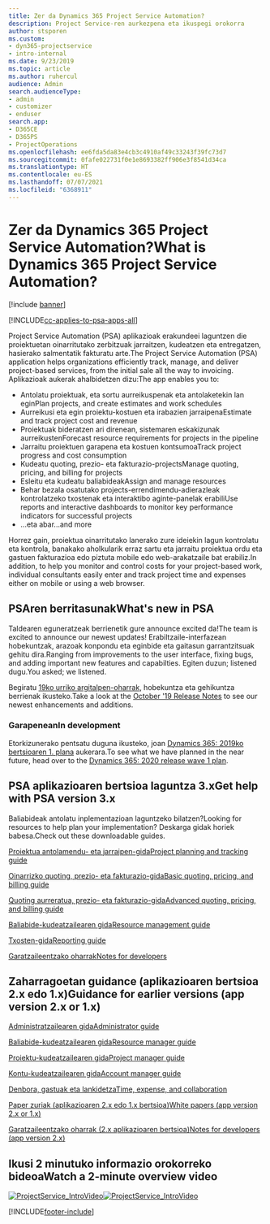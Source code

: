 ```yaml
---
title: Zer da Dynamics 365 Project Service Automation?
description: Project Service-ren aurkezpena eta ikuspegi orokorra
author: stsporen
ms.custom:
- dyn365-projectservice
- intro-internal
ms.date: 9/23/2019
ms.topic: article
ms.author: ruhercul
audience: Admin
search.audienceType:
- admin
- customizer
- enduser
search.app:
- D365CE
- D365PS
- ProjectOperations
ms.openlocfilehash: ee6fda5da83e4cb3c4910af49c33243f39fc73d7
ms.sourcegitcommit: 0fafe022731f0e1e8693382ff906e3f8541d34ca
ms.translationtype: HT
ms.contentlocale: eu-ES
ms.lasthandoff: 07/07/2021
ms.locfileid: "6368911"
---
```

# <a name="what-is-dynamics-365-project-service-automation"></a><span data-ttu-id="8a32d-103">Zer da Dynamics 365 Project Service Automation?</span><span class="sxs-lookup"><span data-stu-id="8a32d-103">What is Dynamics 365 Project Service Automation?</span></span>

[!include [banner](../includes/psa-now-project-operations.md)]

[!INCLUDE[cc-applies-to-psa-apps-all](../includes/cc-applies-to-psa-apps-all.md)]

<span data-ttu-id="8a32d-104">Project Service Automation (PSA) aplikazioak erakundeei laguntzen die proiektuetan oinarritutako zerbitzuak jarraitzen, kudeatzen eta entregatzen, hasierako salmentatik fakturatu arte.</span><span class="sxs-lookup"><span data-stu-id="8a32d-104">The Project Service Automation (PSA) application helps organizations efficiently track, manage, and deliver project-based services, from the initial sale all the way to invoicing.</span></span> <span data-ttu-id="8a32d-105">Aplikazioak aukerak ahalbidetzen dizu:</span><span class="sxs-lookup"><span data-stu-id="8a32d-105">The app enables you to:</span></span>

- <span data-ttu-id="8a32d-106">Antolatu proiektuak, eta sortu aurreikuspenak eta antolaketekin lan egin</span><span class="sxs-lookup"><span data-stu-id="8a32d-106">Plan projects, and create estimates and work schedules</span></span>
- <span data-ttu-id="8a32d-107">Aurreikusi eta egin proiektu-kostuen eta irabazien jarraipena</span><span class="sxs-lookup"><span data-stu-id="8a32d-107">Estimate and track project cost and revenue</span></span>
- <span data-ttu-id="8a32d-108">Proiektuak bideratzen ari direnean, sistemaren eskakizunak aurreikusten</span><span class="sxs-lookup"><span data-stu-id="8a32d-108">Forecast resource requirements for projects in the pipeline</span></span>
- <span data-ttu-id="8a32d-109">Jarraitu proiektuen garapena eta kostuen kontsumoa</span><span class="sxs-lookup"><span data-stu-id="8a32d-109">Track project progress and cost consumption</span></span>
- <span data-ttu-id="8a32d-110">Kudeatu quoting, prezio- eta fakturazio-projects</span><span class="sxs-lookup"><span data-stu-id="8a32d-110">Manage quoting, pricing, and billing for projects</span></span>
- <span data-ttu-id="8a32d-111">Esleitu eta kudeatu baliabideak</span><span class="sxs-lookup"><span data-stu-id="8a32d-111">Assign and manage resources</span></span>
- <span data-ttu-id="8a32d-112">Behar bezala osatutako projects-errendimendu-adierazleak kontrolatzeko txostenak eta interaktibo aginte-panelak erabili</span><span class="sxs-lookup"><span data-stu-id="8a32d-112">Use reports and interactive dashboards to monitor key performance indicators for successful projects</span></span>
- <span data-ttu-id="8a32d-113">…eta abar</span><span class="sxs-lookup"><span data-stu-id="8a32d-113">...and more</span></span>

<span data-ttu-id="8a32d-114">Horrez gain, proiektua oinarritutako lanerako zure ideiekin lagun kontrolatu eta kontrola, banakako aholkularik erraz sartu eta jarraitu proiektua ordu eta gastuen fakturazioa edo piztuta mobile edo web-arakatzaile bat erabiliz.</span><span class="sxs-lookup"><span data-stu-id="8a32d-114">In addition, to help you monitor and control costs for your project-based work, individual consultants easily enter and track project time and expenses either on mobile or using a web browser.</span></span>

## <a name="whats-new-in-psa"></a><span data-ttu-id="8a32d-115">PSAren berritasunak</span><span class="sxs-lookup"><span data-stu-id="8a32d-115">What's new in PSA</span></span>
<span data-ttu-id="8a32d-116">Taldearen eguneratzeak berrienetik gure announce excited da!</span><span class="sxs-lookup"><span data-stu-id="8a32d-116">The team is excited to announce our newest updates!</span></span> <span data-ttu-id="8a32d-117">Erabiltzaile-interfazean hobekuntzak, arazoak konpondu eta eginbide eta gaitasun garrantzitsuak gehitu dira.</span><span class="sxs-lookup"><span data-stu-id="8a32d-117">Ranging from improvements to the user interface, fixing bugs, and adding important new features and capabilties.</span></span> <span data-ttu-id="8a32d-118">Egiten duzun; listened dugu.</span><span class="sxs-lookup"><span data-stu-id="8a32d-118">You asked; we listened.</span></span>

<span data-ttu-id="8a32d-119">Begiratu [19ko urriko argitalpen-oharrak](/dynamics365-release-plan/2019wave2/index), hobekuntza eta gehikuntza berrienak ikusteko.</span><span class="sxs-lookup"><span data-stu-id="8a32d-119">Take a look at the [October '19 Release Notes](/dynamics365-release-plan/2019wave2/index) to see our newest enhancements and additions.</span></span>

### <a name="in-development"></a><span data-ttu-id="8a32d-120">Garapenean</span><span class="sxs-lookup"><span data-stu-id="8a32d-120">In development</span></span>
<span data-ttu-id="8a32d-121">Etorkizunerako pentsatu duguna ikusteko, joan [Dynamics 365: 2019ko bertsioaren 1. plana](/dynamics365-release-plan/2020wave1/index) aukerara.</span><span class="sxs-lookup"><span data-stu-id="8a32d-121">To see what we have planned in the near future, head over to the [Dynamics 365: 2020 release wave 1 plan](/dynamics365-release-plan/2020wave1/index).</span></span>

## <a name="get-help-with-psa-version-3x"></a><span data-ttu-id="8a32d-122">PSA aplikazioaren bertsioa laguntza 3.x</span><span class="sxs-lookup"><span data-stu-id="8a32d-122">Get help with PSA version 3.x</span></span>
<span data-ttu-id="8a32d-123">Baliabideak antolatu inplementazioan laguntzeko bilatzen?</span><span class="sxs-lookup"><span data-stu-id="8a32d-123">Looking for resources to help plan your implementation?</span></span> <span data-ttu-id="8a32d-124">Deskarga gidak horiek babesa.</span><span class="sxs-lookup"><span data-stu-id="8a32d-124">Check out these downloadable guides.</span></span>

 [<span data-ttu-id="8a32d-125">Proiektua antolamendu- eta jarraipen-gida</span><span class="sxs-lookup"><span data-stu-id="8a32d-125">Project planning and tracking guide</span></span>](../psa/implementation-guides/project-planning-tracking.md)

 [<span data-ttu-id="8a32d-126">Oinarrizko quoting, prezio- eta fakturazio-gida</span><span class="sxs-lookup"><span data-stu-id="8a32d-126">Basic quoting, pricing, and billing guide</span></span>](../psa/implementation-guides/begin-quoting-pricing-billing.md)

 [<span data-ttu-id="8a32d-127">Quoting aurreratua, prezio- eta fakturazio-gida</span><span class="sxs-lookup"><span data-stu-id="8a32d-127">Advanced quoting, pricing, and billing guide</span></span>](../psa/implementation-guides/adv-quoting-pricing-billing.md)

 [<span data-ttu-id="8a32d-128">Baliabide-kudeatzailearen gida</span><span class="sxs-lookup"><span data-stu-id="8a32d-128">Resource management guide</span></span>](../psa/implementation-guides/resource-management-guide.md)

 [<span data-ttu-id="8a32d-129">Txosten-gida</span><span class="sxs-lookup"><span data-stu-id="8a32d-129">Reporting guide</span></span>](../psa/implementation-guides/reporting-guide.md)

 [<span data-ttu-id="8a32d-130">Garatzaileentzako oharrak</span><span class="sxs-lookup"><span data-stu-id="8a32d-130">Notes for developers</span></span>](../psa/developer-guides/overview-dev-notes-v3.x.md)

## <a name="guidance-for-earlier-versions-app-version-2x-or-1x"></a><span data-ttu-id="8a32d-131">Zaharragoetan guidance (aplikazioaren bertsioa 2.x edo 1.x)</span><span class="sxs-lookup"><span data-stu-id="8a32d-131">Guidance for earlier versions (app version 2.x or 1.x)</span></span>
 [<span data-ttu-id="8a32d-132">Administratzailearen gida</span><span class="sxs-lookup"><span data-stu-id="8a32d-132">Administrator guide</span></span>](../psa/admin-guide.md)

 [<span data-ttu-id="8a32d-133">Baliabide-kudeatzailearen gida</span><span class="sxs-lookup"><span data-stu-id="8a32d-133">Resource manager guide</span></span>](../psa/resource-manager-guide.md)

 [<span data-ttu-id="8a32d-134">Proiektu-kudeatzailearen gida</span><span class="sxs-lookup"><span data-stu-id="8a32d-134">Project manager guide</span></span>](../psa/project-manager-guide.md)

 [<span data-ttu-id="8a32d-135">Kontu-kudeatzailearen gida</span><span class="sxs-lookup"><span data-stu-id="8a32d-135">Account manager guide</span></span>](../psa/account-manager-guide.md)

 [<span data-ttu-id="8a32d-136">Denbora, gastuak eta lankidetza</span><span class="sxs-lookup"><span data-stu-id="8a32d-136">Time, expense, and collaboration</span></span>](../psa/time-expense-collaboration-guide.md)

 [<span data-ttu-id="8a32d-137">Paper zuriak (aplikazioaren 2.x edo 1.x bertsioa)</span><span class="sxs-lookup"><span data-stu-id="8a32d-137">White papers (app version 2.x or 1.x)</span></span>](../psa/white-papers.md)

 [<span data-ttu-id="8a32d-138">Garatzaileentzako oharrak (2.x aplikazioaren bertsioa)</span><span class="sxs-lookup"><span data-stu-id="8a32d-138">Notes for developers (app version 2.x)</span></span>](../psa/developer-guides/add-custom-qoi-forms-v2.x.md)

 ## <a name="watch-a-2-minute-overview-video"></a><span data-ttu-id="8a32d-139">Ikusi 2 minutuko informazio orokorreko bideoa</span><span class="sxs-lookup"><span data-stu-id="8a32d-139">Watch a 2-minute overview video</span></span>
 <a name="heroArea"></a> <span data-ttu-id="8a32d-140">[![ProjectService_IntroVideo](../psa/media/project-service-intro-video.png "ProjectService_IntroVideo")](https://go.microsoft.com/fwlink/p/?LinkId=799457)</span><span class="sxs-lookup"><span data-stu-id="8a32d-140">[![ProjectService_IntroVideo](../psa/media/project-service-intro-video.png "ProjectService_IntroVideo")](https://go.microsoft.com/fwlink/p/?LinkId=799457)</span></span>




[!INCLUDE[footer-include](../includes/footer-banner.md)]